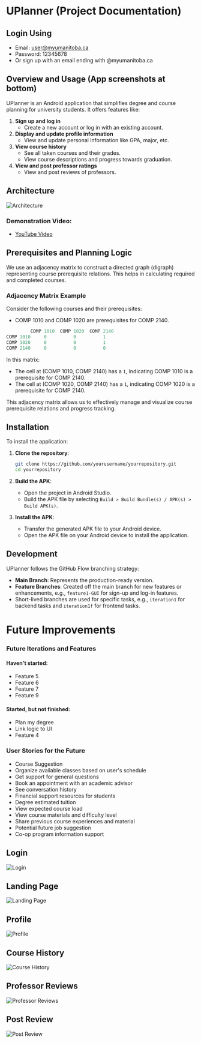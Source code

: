 # UPlanner (Project Documentation)

## Login Using
- Email: user@myumanitoba.ca
- Password: 12345678
- Or sign up with an email ending with @myumanitoba.ca

## Overview and Usage (App screenshots at bottom)
UPlanner is an Android application that simplifies degree and course planning for university students. It offers features like:
1. **Sign up and log in**
   - Create a new account or log in with an existing account.
2. **Display and update profile information**
   - View and update personal information like GPA, major, etc.
3. **View course history**
   - See all taken courses and their grades.
   - View course descriptions and progress towards graduation.
4. **View and post professor ratings**
   - View and post reviews of professors.

## Architecture
![Architecture](bbh-g4-a01-UPlanner/readme_content/arch.png)

### Demonstration Video:
- [YouTube Video](https://www.youtube.com/watch?v=8TsD6c_cBf8)

## Prerequisites and Planning Logic 
We use an adjacency matrix to construct a directed graph (digraph) representing course prerequisite relations. This helps in calculating required and completed courses.

### Adjacency Matrix Example

Consider the following courses and their prerequisites:
- COMP 1010 and COMP 1020 are prerequisites for COMP 2140.

```python
         COMP 1010  COMP 1020  COMP 2140
COMP 1010     0          0          1
COMP 1020     0          0          1
COMP 2140     0          0          0
```

In this matrix:
- The cell at (COMP 1010, COMP 2140) has a `1`, indicating COMP 1010 is a prerequisite for COMP 2140.
- The cell at (COMP 1020, COMP 2140) has a `1`, indicating COMP 1020 is a prerequisite for COMP 2140.

This adjacency matrix allows us to effectively manage and visualize course prerequisite relations and progress tracking.
   
## Installation

To install the application:

1. **Clone the repository**:
   ```bash
   git clone https://github.com/yourusername/yourrepository.git
   cd yourrepository
   ```

2. **Build the APK**:
   - Open the project in Android Studio.
   - Build the APK file by selecting `Build > Build Bundle(s) / APK(s) > Build APK(s)`.

3. **Install the APK**:
   - Transfer the generated APK file to your Android device.
   - Open the APK file on your Android device to install the application.


## Development
UPlanner follows the GitHub Flow branching strategy:
- **Main Branch**: Represents the production-ready version.
- **Feature Branches**: Created off the main branch for new features or enhancements, e.g., `feature1-GUI` for sign-up and log-in features.
- Short-lived branches are used for specific tasks, e.g., `iteration1` for backend tasks and `iteration1f` for frontend tasks.

# Future Improvements
### Future Iterations and Features
#### Haven't started:
- Feature 5
- Feature 6
- Feature 7
- Feature 9

#### Started, but not finished:
- Plan my degree
- Link logic to UI
- Feature 4

### User Stories for the Future
- Course Suggestion
- Organize available classes based on user's schedule
- Get support for general questions
- Book an appointment with an academic advisor
- See conversation history
- Financial support resources for students
- Degree estimated tuition
- View expected course load
- View course materials and difficulty level
- Share previous course experiences and material
- Potential future job suggestion
- Co-op program information support


## Login
![Login](bbh-g4-a01-UPlanner/readme_content/ss1.png)

## Landing Page
![Landing Page](bbh-g4-a01-UPlanner/readme_content/ss2.png)

## Profile
![Profile](bbh-g4-a01-UPlanner/readme_content/ss3.png)

## Course History
![Course History](bbh-g4-a01-UPlanner/readme_content/ss4.png)

## Professor Reviews
![Professor Reviews](bbh-g4-a01-UPlanner/readme_content/ss5.png)

## Post Review
![Post Review](bbh-g4-a01-UPlanner/readme_content/ss6.png)
